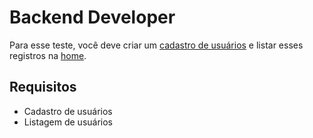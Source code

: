 # Backend Developer

Para esse teste, você deve criar um [cadastro de usuários](./register.php) e listar esses registros na [home](./register.php).

## Requisitos

- Cadastro de usuários
- Listagem de usuários
